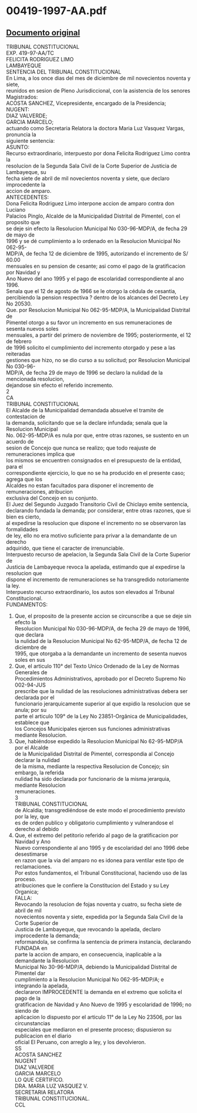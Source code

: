 
00419-1997-AA.pdf
=================
  
[Documento original](https://tc.gob.pe/jurisprudencia/1998/00419-1997-AA.pdf)  
---  
TRIBUNAL CONSTITUCIONAL  
EXP. 419-97-AA/TC  
FELICITA RODRIGUEZ LIMO  
LAMBAYEQUE  
SENTENCIA DEL TRIBUNAL CONSTITUCIONAL  
En Lima, a los once dias del mes de diciembre de mil novecientos noventa y siete,  
reunidos en sesion de Pleno Jurisdiccional, con la asistencia de los senores Magistrados:  
ACOSTA SANCHEZ, Vicepresidente, encargado de la Presidencia;  
NUGENT:  
DIAZ VALVERDE;  
GARCIA MARCELO;  
actuando como Secretaria Relatora la doctora Maria Luz Vasquez Vargas, pronuncia la  
siguiente sentencia:  
ASUNTO:  
Recurso extraordinario, interpuesto por dona Felicita Rodriguez Limo contra la  
resolucion de la Segunda Sala Civil de la Corte Superior de Justicia de Lambayeque, su  
fecha siete de abril de mil novecientos noventa y siete, que declaro improcedente la  
accion de amparo.  
ANTECEDENTES:  
Dona Felicita Rodriguez Limo interpone accion de amparo contra don Luciano  
Palacios Pinglo, Alcalde de la Municipalidad Distrital de Pimentel, con el proposito que  
se deje sin efecto la Resolucion Municipal No 030-96-MDP/A, de fecha 29 de mayo de  
1996 y se dé cumplimiento a lo ordenado en la Resolucion Municipal No 062-95-  
MDP/A, de fecha 12 de diciembre de 1995, autorizando el incremento de S/ 60.00  
mensuales en su pension de cesante; asi como el pago de la gratificacion por Navidad y  
Ano Nuevo del ano 1995 y el pago de escolaridad correspondiente al ano 1996.  
Senala que el 12 de agosto de 1966 se le otorgo la cédula de cesantia,  
percibiendo la pension respectiva ? dentro de los alcances del Decreto Ley No 20530.  
Que. por Resolucion Municipal No 062-95-MDP/A, la Municipalidad Distrital de  
Pimentel otorgo a su favor un incremento en sus remuneraciones de sesenta nuevos soles  
mensuales, a partir del primero de noviembre de 1995; posteriormente, el 12 de febrero  
de 1996 solicito el cumplimiento del incremento otorgado y pese a las reiteradas  
gestiones que hizo, no se dio curso a su solicitud; por Resolucion Municipal No 030-96-  
MDP/A, de fecha 29 de mayo de 1996 se declaro la nulidad de la mencionada resolucion,  
dejandose sin efecto el referido incremento.  
2  
CA  
TRIBUNAL CONSTITUCIONAL  
El Alcalde de la Municipalidad demandada absuelve el tramite de contestacion de  
la demanda, solicitando que se la declare infundada; senala que la Resolucion Municipal  
No. 062-95-MDP/A es nula por que, entre otras razones, se sustento en un acuerdo de  
sesion de Concejo que nunca se realizo; que todo reajuste de remuneraciones implica que  
los mismos se encuentren consignados en el presupuesto de la entidad, para el  
correspondiente ejercicio, lo que no se ha producido en el presente caso; agrega que los  
Alcaldes no estan facultados para disponer el incremento de remuneraciones, atribucion  
exclusiva del Concejo en su conjunto.  
El Juez del Segundo Juzgado Transitorio Civil de Chiclayo emite sentencia,  
declarando fundada la demanda; por considerar, entre otras razones, que si bien es cierto,  
al expedirse la resolucion que dispone el incremento no se observaron las formalidades  
de ley, ello no era motivo suficiente para privar a la demandante de un derecho  
adquirido, que tiene el caracter de irrenunciable.  
Interpuesto recurso de apelacion, la Segunda Sala Civil de la Corte Superior de  
Justicia de Lambayeque revoca la apelada, estimando que al expedirse la resolucion que  
dispone el incremento de remuneraciones se ha transgredido notoriamente la ley.  
Interpuesto recurso extraordinario, los autos son elevados al Tribunal  
Constitucional.  
FUNDAMENTOS:  
1. Que, el proposito de la presente accion se circunscribe a que se deje sin efecto la  
Resolucion Municipal No 030-96-MDP/A, de fecha 29 de mayo de 1996, que declara  
la nulidad de la Resolucion Municipal No 62-95-MDP/A, de fecha 12 de diciembre de  
1995, que otorgaba a la demandante un incremento de sesenta nuevos soles en sus  
2. Que, el articulo 110° del Texto Unico Ordenado de la Ley de Normas Generales de  
Procedimientos Administrativos, aprobado por el Decreto Supremo No 002-94-JUS  
prescribe que la nulidad de las resoluciones administrativas debera ser declarada por el  
funcionario jerarquicamente superior al que expidio la resolucion que se anula; por su  
parte el articulo 109° de la Ley No 23851-Orgânica de Municipalidades, establece que  
los Concejos Municipales ejercen sus funciones administrativas mediante Resolucion.  
3. Que, habiéndose expedido la Resolucion Municipal No 62-95-MDP/A por el Alcalde  
de la Municipalidad Distrital de Pimentel, correspondia al Concejo declarar la nulidad  
de la misma, mediante la respectiva Resolucion de Concejo; sin embargo, la referida  
nulidad ha sido declarada por funcionario de la misma jerarquia, mediante Resolucion  
remuneraciones.  
3  
TRIBUNAL CONSTITUCIONAL  
de Alcaldia; transgrediéndose de este modo el procedimiento previsto por la ley, que  
es de orden publico y obligatorio cumplimiento y vulnerandose el derecho al debido  
4. Que, el extremo del petitorio referido al pago de la gratificacion por Navidad y Ano  
Nuevo correspondiente al ano 1995 y de escolaridad del ano 1996 debe desestimarse  
en razon que la via del amparo no es idonea para ventilar este tipo de reclamaciones.  
Por estos fundamentos, el Tribunal Constitucional, haciendo uso de las  
proceso.  
atribuciones que le confiere la Constitucion del Estado y su Ley Organica;  
FALLA:  
Revocando la resolucion de fojas noventa y cuatro, su fecha siete de abril de mil  
novecientos noventa y siete, expedida por la Segunda Sala Civil de la Corte Superior de  
Justicia de Lambayeque, que revocando la apelada, declaro improcedente la demanda;  
reformandola, se confirma la sentencia de primera instancia, declarando FUNDADA en  
parte la accion de amparo, en consecuencia, inaplicable a la demandante la Resolucion  
Municipal No 30-96-MDP/A, debiendo la Municipalidad Distrital de Pimentel dar  
cumplimiento a la Resolucion Municipal No 062-95-MDP/A; e integrando la apelada,  
declararon IMPROCEDENTE la demanda en el extremo que solicita el pago de la  
gratificacion de Navidad y Ano Nuevo de 1995 y escolaridad de 1996; no siendo de  
aplicacion lo dispuesto por el articulo 11° de la Ley No 23506, por las circunstancias  
especiales que mediaron en el presente proceso; dispusieron su publicacion en el diario  
oficial El Peruano, con arreglo a ley, y los devolvieron.  
SS  
ACOSTA SANCHEZ  
NUGENT  
DIAZ VALVERDE  
GARCIA MARCELO  
LO QUE CERTIFICO.  
DRA. MARIA LUZ VASQUEZ V.  
SECRETARIA RELATORA  
TRIBUNAL CONSTITUCIONAL.  
CCL